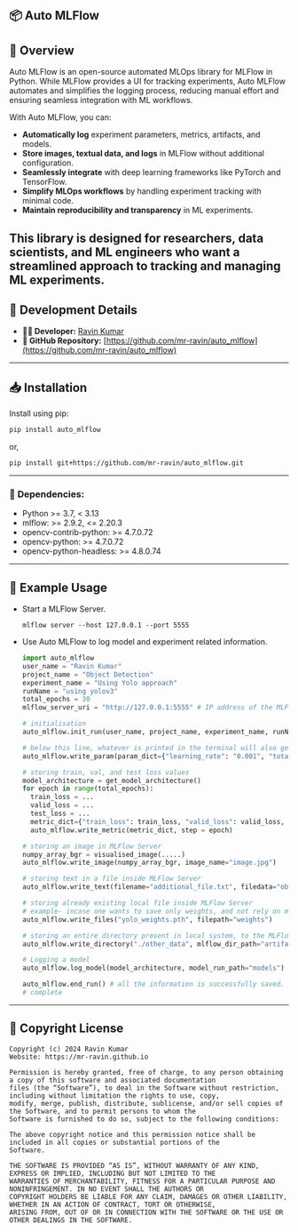## 📦 **Auto MLFlow**

## 🔹 **Overview**
Auto MLFlow is an open-source automated MLOps library for MLFlow in Python. While MLFlow provides a UI for tracking experiments, Auto MLFlow automates and simplifies the logging process, reducing manual effort and ensuring seamless integration with ML workflows.

With Auto MLFlow, you can:
- **Automatically log** experiment parameters, metrics, artifacts, and models.
- **Store images, textual data, and logs** in MLFlow without additional configuration.
- **Seamlessly integrate** with deep learning frameworks like PyTorch and TensorFlow.
- **Simplify MLOps workflows** by handling experiment tracking with minimal code.
- **Maintain reproducibility and transparency** in ML experiments.

This library is designed for researchers, data scientists, and ML engineers who want a streamlined approach to tracking and managing ML experiments.
---
## 🔧 **Development Details**
- **👨‍💻 Developer:** [Ravin Kumar](https://mr-ravin.github.io)  
- **📂 GitHub Repository:** [https://github.com/mr-ravin/auto_mlflow](https://github.com/mr-ravin/auto_mlflow)

---
## 📥 **Installation**

Install using pip:

```sh
pip install auto_mlflow
```
or,

```sh
pip install git+https://github.com/mr-ravin/auto_mlflow.git
```

---
### 📌 **Dependencies:**
- Python >= 3.7, < 3.13
- mlflow: >= 2.9.2, <= 2.20.3
- opencv-contrib-python: >= 4.7.0.72
- opencv-python: >= 4.7.0.72
- opencv-python-headless: >= 4.8.0.74

---

## 🔄 **Example Usage**
- Start a MLFlow Server.
  ```  
  mlflow server --host 127.0.0.1 --port 5555
  ```
- Use Auto MLFlow to log model and experiment related information.
  ```python
  import auto_mlflow
  user_name = "Ravin Kumar"
  project_name = "Object Detection"
  experiment_name = "Using Yolo approach"
  runName = "using yolov3"
  total_epochs = 30
  mlflow_server_uri = "http://127.0.0.1:5555" # IP address of the MLFlow Server.
  
  # initialisation 
  auto_mlflow.init_run(user_name, project_name, experiment_name, runName, mlflow_server_uri) # project, experiment, and run is created
  
  # below this line, whatever is printed in the terminal will also get logged in the MLFlow inside the file log.txt
  auto_mlflow.write_param(param_dict={"learning_rate": "0.001", "total_epochs": str(total_epochs)}) # save training related information
  
  # storing train, val, and test loss values
  model_architecture = get_model_architecture()
  for epoch in range(total_epochs):
    train_loss = ...
    valid_loss = ...
    test_loss = ...
    metric_dict={"train_loss": train_loss, "valid_loss": valid_loss, "test_loss": test_loss}
    auto_mlflow.write_metric(metric_dict, step = epoch)
  
  # storing an image in MLFlow Server
  numpy_array_bgr = visualised_image(.....)
  auto_mlflow.write_image(numpy_array_bgr, image_name="image.jpg")
  
  # storing text in a file inside MLFlow Server
  auto_mlflow.write_text(filename="additional_file.txt", filedata="object detection model")
  
  # storing already existing local file inside MLFlow Server
  # example- incase one wants to save only weights, and not rely on model registry. This will get saved inside weights/ in MLFlow Sever
  auto_mlflow.write_files("yolo_weights.pth", filepath="weights")
  
  # storing an entire directory present in local system, to the MLFlow Server
  auto_mlflow.write_directory("./other_data", mlflow_dir_path="artifacts") # this will copy all the content of ./other_data to MLFlow inside artifacts/
  
  # Logging a model
  auto_mlflow.log_model(model_architecture, model_run_path="models") # the logged model can be used for model registry
  
  auto_mlflow.end_run() # all the information is successfully saved.
  # complete 
  ```

---

## 📜 **Copyright License**
```
Copyright (c) 2024 Ravin Kumar
Website: https://mr-ravin.github.io

Permission is hereby granted, free of charge, to any person obtaining a copy of this software and associated documentation 
files (the “Software”), to deal in the Software without restriction, including without limitation the rights to use, copy, 
modify, merge, publish, distribute, sublicense, and/or sell copies of the Software, and to permit persons to whom the 
Software is furnished to do so, subject to the following conditions:

The above copyright notice and this permission notice shall be included in all copies or substantial portions of the 
Software.

THE SOFTWARE IS PROVIDED “AS IS”, WITHOUT WARRANTY OF ANY KIND, EXPRESS OR IMPLIED, INCLUDING BUT NOT LIMITED TO THE 
WARRANTIES OF MERCHANTABILITY, FITNESS FOR A PARTICULAR PURPOSE AND NONINFRINGEMENT. IN NO EVENT SHALL THE AUTHORS OR 
COPYRIGHT HOLDERS BE LIABLE FOR ANY CLAIM, DAMAGES OR OTHER LIABILITY, WHETHER IN AN ACTION OF CONTRACT, TORT OR OTHERWISE, 
ARISING FROM, OUT OF OR IN CONNECTION WITH THE SOFTWARE OR THE USE OR OTHER DEALINGS IN THE SOFTWARE.
```
